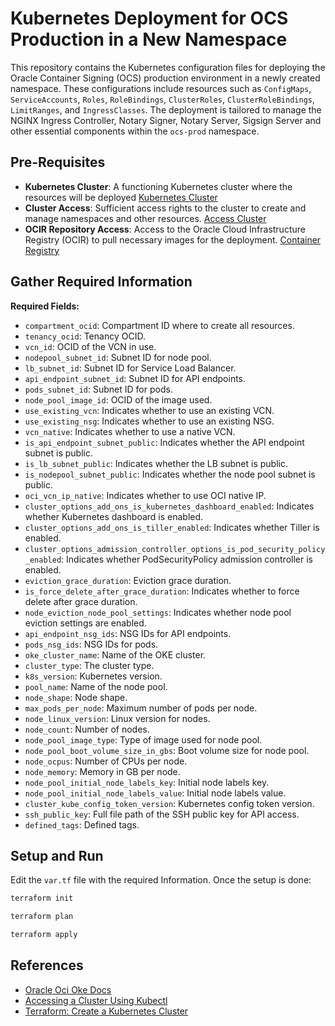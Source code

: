 # Kubernetes Deployment for OCS Production in a New Namespace

This repository contains the Kubernetes configuration files for deploying the Oracle Container Signing (OCS) production environment in a newly created namespace. These configurations include resources such as `ConfigMaps`, `ServiceAccounts`, `Roles`, `RoleBindings`, `ClusterRoles`, `ClusterRoleBindings`, `LimitRanges`, and `IngressClasses`. The deployment is tailored to manage the NGINX Ingress Controller, Notary Signer, Notary Server, Sigsign Server and other essential components within the `ocs-prod` namespace.


## Pre-Requisites
- **Kubernetes Cluster**: A functioning Kubernetes cluster where the resources will be deployed [Kubernetes Cluster](https://docs.oracle.com/en-us/iaas/Content/ContEng/Concepts/contengoverview.htm)
- **Cluster Access**: Sufficient access rights to the cluster to create and manage namespaces and other resources. [Access Cluster](https://docs.oracle.com/en-us/iaas/Content/ContEng/Tasks/contengaccessingclusterkubectl.htm)
- **OCIR Repository Access**: Access to the Oracle Cloud Infrastructure Registry (OCIR) to pull necessary images for the deployment. [Container Registry](https://docs.oracle.com/en-us/iaas/Content/Registry/home.htm)



## Gather Required Information
**Required Fields:**
- `compartment_ocid`: Compartment ID where to create all resources.
- `tenancy_ocid`: Tenancy OCID.
- `vcn_id`: OCID of the VCN in use.
- `nodepool_subnet_id`: Subnet ID for node pool.
- `lb_subnet_id`: Subnet ID for Service Load Balancer.
- `api_endpoint_subnet_id`: Subnet ID for API endpoints.
- `pods_subnet_id`: Subnet ID for pods.
- `node_pool_image_id`: OCID of the image used.
- `use_existing_vcn`: Indicates whether to use an existing VCN.
- `use_existing_nsg`: Indicates whether to use an existing NSG.
- `vcn_native`: Indicates whether to use a native VCN.
- `is_api_endpoint_subnet_public`: Indicates whether the API endpoint subnet is public.
- `is_lb_subnet_public`: Indicates whether the LB subnet is public.
- `is_nodepool_subnet_public`: Indicates whether the node pool subnet is public.
- `oci_vcn_ip_native`: Indicates whether to use OCI native IP.
- `cluster_options_add_ons_is_kubernetes_dashboard_enabled`: Indicates whether Kubernetes dashboard is enabled.
- `cluster_options_add_ons_is_tiller_enabled`: Indicates whether Tiller is enabled.
- `cluster_options_admission_controller_options_is_pod_security_policy_enabled`: Indicates whether PodSecurityPolicy admission controller is enabled.
- `eviction_grace_duration`: Eviction grace duration.
- `is_force_delete_after_grace_duration`: Indicates whether to force delete after grace duration.
- `node_eviction_node_pool_settings`: Indicates whether node pool eviction settings are enabled.
- `api_endpoint_nsg_ids`: NSG IDs for API endpoints.
- `pods_nsg_ids`: NSG IDs for pods.
- `oke_cluster_name`: Name of the OKE cluster.
- `cluster_type`: The cluster type.
- `k8s_version`: Kubernetes version.
- `pool_name`: Name of the node pool.
- `node_shape`: Node shape.
- `max_pods_per_node`: Maximum number of pods per node.
- `node_linux_version`: Linux version for nodes.
- `node_count`: Number of nodes.
- `node_pool_image_type`: Type of image used for node pool.
- `node_pool_boot_volume_size_in_gbs`: Boot volume size for node pool.
- `node_ocpus`: Number of CPUs per node.
- `node_memory`: Memory in GB per node.
- `node_pool_initial_node_labels_key`: Initial node labels key.
- `node_pool_initial_node_labels_value`: Initial node labels value.
- `cluster_kube_config_token_version`: Kubernetes config token version.
- `ssh_public_key`: Full file path of the SSH public key for API access.
- `defined_tags`: Defined tags.


## Setup and Run
Edit the `var.tf` file with the required Information.
Once the setup is done:
```bash
terraform init
```
```bash
terraform plan
```
```bash
terraform apply
```

## References
- [Oracle Oci Oke Docs](https://oracle-terraform-modules.github.io/terraform-oci-oke/)
- [Accessing a Cluster Using Kubectl](https://docs.oracle.com/en-us/iaas/Content/ContEng/Tasks/contengaccessingclusterkubectl.htm)
- [Terraform: Create a Kubernetes Cluster](https://docs.oracle.com/en-us/iaas/developer-tutorials/tutorials/tf-cluster/01-summary.htm)
